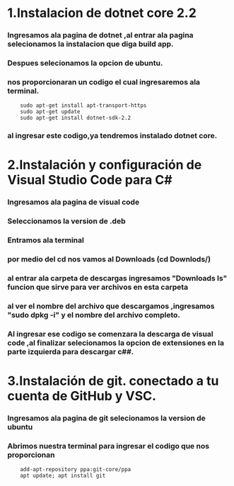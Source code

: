 
# 1.Instalacion de dotnet core 2.2 
### Ingresamos ala pagina de dotnet ,al entrar ala pagina selecionamos la instalacion que diga build app.
### Despues selecionamos la opcion de ubuntu.
### nos proporcionaran un codigo el cual ingresaremos ala terminal.
``` sudo dpkg -i packages-microsoft-prod.deb
    sudo apt-get install apt-transport-https
    sudo apt-get update
    sudo apt-get install dotnet-sdk-2.2 
```
### al ingresar este codigo,ya tendremos instalado dotnet core.

# 2.Instalación y configuración de Visual Studio Code para C#

### Ingresamos ala pagina de visual code 
### Seleccionamos la version de .deb
### Entramos ala terminal
### por medio del cd nos vamos al Downloads (cd Downlods/)
### al entrar ala carpeta de descargas ingresamos "Downloads ls" funcion que sirve para ver archivos en esta carpeta 
### al ver el nombre del archivo que descargamos ,ingresamos "sudo dpkg -i" y el nombre del archivo completo.
### Al ingresar ese codigo se comenzara la descarga de visual code ,al finalizar selecionamos la opcion de extensiones en la parte izquierda para descargar c##.

# 3.Instalación de git. conectado a tu cuenta de GitHub y VSC.
### Ingresamos ala pagina de git selecionamos la version de ubuntu
### Abrimos nuestra terminal para ingresar el codigo que nos proporcionan 
``` apt-get install git
    add-apt-repository ppa:git-core/ppa 
    apt update; apt install git
```
